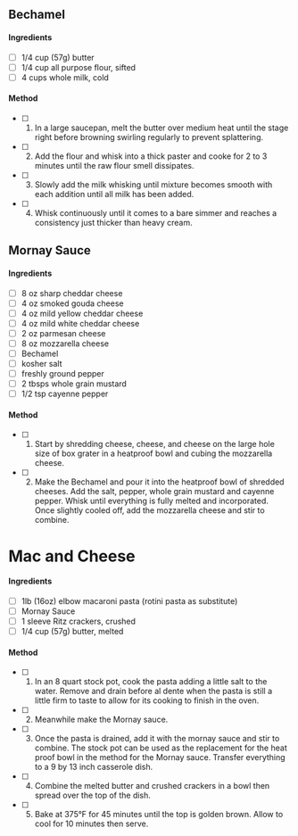 ## Bechamel

#### Ingredients

- [ ] 1/4 cup (57g) butter
- [ ] 1/4 cup all purpose flour, sifted
- [ ] 4 cups whole milk, cold

#### Method

- [ ] 1. In a large saucepan, melt the butter over medium heat until the stage right before browning swirling regularly to prevent splattering.
- [ ] 2. Add the flour and whisk into a thick paster and cooke for 2 to 3 minutes until the raw flour smell dissipates.
- [ ] 3. Slowly add the milk whisking until mixture becomes smooth with each addition until all milk has been added.
- [ ] 4. Whisk continuously until it comes to a bare simmer and reaches a consistency just thicker than heavy cream.

## Mornay Sauce

#### Ingredients

- [ ] 8 oz sharp cheddar cheese
- [ ] 4 oz smoked gouda cheese
- [ ] 4 oz mild yellow cheddar cheese
- [ ] 4 oz mild white cheddar cheese
- [ ] 2 oz parmesan cheese
- [ ] 8 oz mozzarella cheese
- [ ] Bechamel
- [ ] kosher salt
- [ ] freshly ground pepper
- [ ] 2 tbsps whole grain mustard
- [ ] 1/2 tsp cayenne pepper

#### Method

- [ ] 1. Start by shredding cheese, cheese, and cheese on the large hole size of box grater in a heatproof bowl and cubing the mozzarella cheese.
- [ ] 2. Make the Bechamel and pour it into the heatproof bowl of shredded cheeses. Add the salt, pepper, whole grain mustard and cayenne pepper. Whisk until everything is fully melted and incorporated. Once slightly cooled off, add the mozzarella cheese and stir to combine.

# Mac and Cheese

#### Ingredients

- [ ] 1lb (16oz) elbow macaroni pasta (rotini pasta as substitute)
- [ ] Mornay Sauce
- [ ] 1 sleeve Ritz crackers, crushed
- [ ] 1/4 cup (57g) butter, melted

#### Method

- [ ] 1. In an 8 quart stock pot, cook the pasta adding a little salt to the water. Remove and drain before al dente when the pasta is still a little firm to taste to allow for its cooking to finish in the oven.
- [ ] 2. Meanwhile make the Mornay sauce.
- [ ] 3. Once the pasta is drained, add it with the mornay sauce and stir to combine. The stock pot can be used as the replacement for the heat proof bowl in the method for the Mornay sauce. Transfer everything to a 9 by 13 inch casserole dish.
- [ ] 4. Combine the melted butter and crushed crackers in a bowl then spread over the top of the dish.
- [ ] 5. Bake at 375°F for 45 minutes until the top is golden brown. Allow to cool for 10 minutes then serve.


